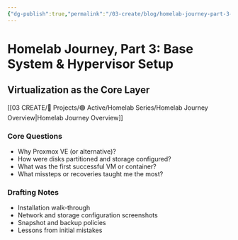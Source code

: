 ```yaml
---
{"dg-publish":true,"permalink":"/03-create/blog/homelab-journey-part-3-base-system-and-hypervisor-setup/","title":"Homelab Journey, Part 3: Base System & Hypervisor Setup","tags":["homelab","proxmox","virtualization","setup"],"created":"2025-10-09"}
---
```



# Homelab Journey, Part 3: Base System & Hypervisor Setup
## Virtualization as the Core Layer

[[03 CREATE/🎯 Projects/🟢 Active/Homelab Series/Homelab Journey Overview\|Homelab Journey Overview]]

### Core Questions
- Why Proxmox VE (or alternative)?  
- How were disks partitioned and storage configured?  
- What was the first successful VM or container?  
- What missteps or recoveries taught me the most?

### Drafting Notes
- Installation walk-through  
- Network and storage configuration screenshots  
- Snapshot and backup policies  
- Lessons from initial mistakes  

